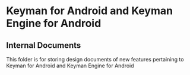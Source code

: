 # Keyman for Android and Keyman Engine for Android

## Internal Documents

This folder is for storing design documents of new features pertaining to Keyman for Android and Keyman Engine for Android
